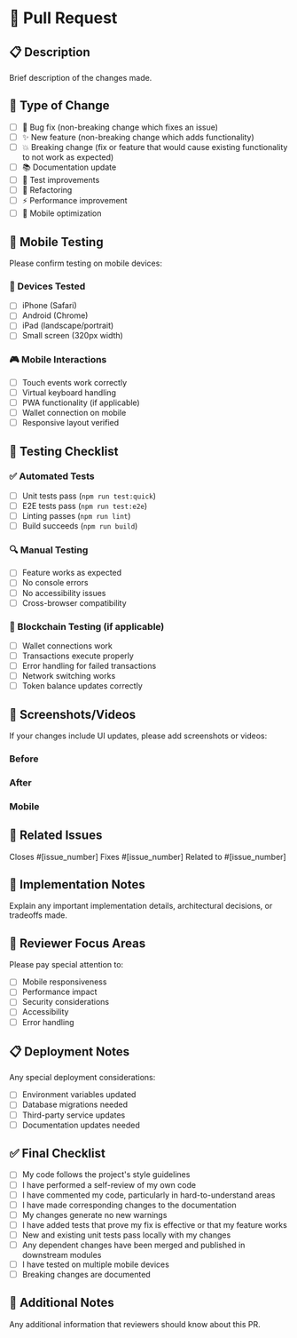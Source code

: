# 🚀 Pull Request

## 📋 Description
Brief description of the changes made.

## 🎯 Type of Change
- [ ] 🐛 Bug fix (non-breaking change which fixes an issue)
- [ ] ✨ New feature (non-breaking change which adds functionality)
- [ ] 💥 Breaking change (fix or feature that would cause existing functionality to not work as expected)
- [ ] 📚 Documentation update
- [ ] 🧪 Test improvements
- [ ] 🔧 Refactoring
- [ ] ⚡ Performance improvement
- [ ] 📱 Mobile optimization

## 📱 Mobile Testing
Please confirm testing on mobile devices:

### 📲 Devices Tested
- [ ] iPhone (Safari)
- [ ] Android (Chrome)
- [ ] iPad (landscape/portrait)
- [ ] Small screen (320px width)

### 🎮 Mobile Interactions
- [ ] Touch events work correctly
- [ ] Virtual keyboard handling
- [ ] PWA functionality (if applicable)
- [ ] Wallet connection on mobile
- [ ] Responsive layout verified

## 🧪 Testing Checklist

### ✅ Automated Tests
- [ ] Unit tests pass (`npm run test:quick`)
- [ ] E2E tests pass (`npm run test:e2e`)
- [ ] Linting passes (`npm run lint`)
- [ ] Build succeeds (`npm run build`)

### 🔍 Manual Testing
- [ ] Feature works as expected
- [ ] No console errors
- [ ] No accessibility issues
- [ ] Cross-browser compatibility

### 🔗 Blockchain Testing (if applicable)
- [ ] Wallet connections work
- [ ] Transactions execute properly
- [ ] Error handling for failed transactions
- [ ] Network switching works
- [ ] Token balance updates correctly

## 📸 Screenshots/Videos
If your changes include UI updates, please add screenshots or videos:

### Before
<!-- Add screenshot of current state -->

### After  
<!-- Add screenshot of new state -->

### Mobile
<!-- Add mobile screenshots if applicable -->

## 🔗 Related Issues
Closes #[issue_number]
Fixes #[issue_number]
Related to #[issue_number]

## 📝 Implementation Notes
Explain any important implementation details, architectural decisions, or tradeoffs made.

## 🧠 Reviewer Focus Areas
Please pay special attention to:
- [ ] Mobile responsiveness
- [ ] Performance impact
- [ ] Security considerations
- [ ] Accessibility
- [ ] Error handling

## 📋 Deployment Notes
Any special deployment considerations:
- [ ] Environment variables updated
- [ ] Database migrations needed
- [ ] Third-party service updates
- [ ] Documentation updates needed

## ✅ Final Checklist
- [ ] My code follows the project's style guidelines
- [ ] I have performed a self-review of my own code
- [ ] I have commented my code, particularly in hard-to-understand areas
- [ ] I have made corresponding changes to the documentation
- [ ] My changes generate no new warnings
- [ ] I have added tests that prove my fix is effective or that my feature works
- [ ] New and existing unit tests pass locally with my changes
- [ ] Any dependent changes have been merged and published in downstream modules
- [ ] I have tested on multiple mobile devices
- [ ] Breaking changes are documented

## 🤝 Additional Notes
Any additional information that reviewers should know about this PR.